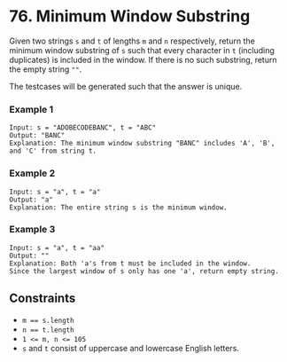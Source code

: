 # 76. Minimum Window Substring

Given two strings `s` and `t` of lengths `m` and `n` respectively,
return the minimum window substring of `s` such that every character
in `t` (including duplicates) is included in the window. 
If there is no such substring, return the empty string `""`.

The testcases will be generated such that the answer is unique.

### Example 1
```
Input: s = "ADOBECODEBANC", t = "ABC"
Output: "BANC"
Explanation: The minimum window substring "BANC" includes 'A', 'B', and 'C' from string t.
```

### Example 2
```
Input: s = "a", t = "a"
Output: "a"
Explanation: The entire string s is the minimum window.
```

### Example 3
```
Input: s = "a", t = "aa"
Output: ""
Explanation: Both 'a's from t must be included in the window.
Since the largest window of s only has one 'a', return empty string.
```

## Constraints
* `m == s.length`
* `n == t.length`
* `1 <= m, n <= 105`
* `s` and `t` consist of uppercase and lowercase English letters.
